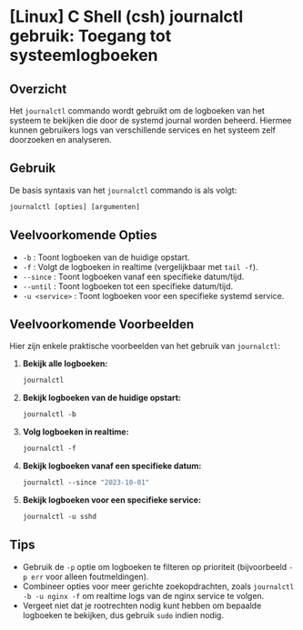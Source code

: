 # [Linux] C Shell (csh) journalctl gebruik: Toegang tot systeemlogboeken

## Overzicht
Het `journalctl` commando wordt gebruikt om de logboeken van het systeem te bekijken die door de systemd journal worden beheerd. Hiermee kunnen gebruikers logs van verschillende services en het systeem zelf doorzoeken en analyseren.

## Gebruik
De basis syntaxis van het `journalctl` commando is als volgt:

```csh
journalctl [opties] [argumenten]
```

## Veelvoorkomende Opties
- `-b` : Toont logboeken van de huidige opstart.
- `-f` : Volgt de logboeken in realtime (vergelijkbaar met `tail -f`).
- `--since` : Toont logboeken vanaf een specifieke datum/tijd.
- `--until` : Toont logboeken tot een specifieke datum/tijd.
- `-u <service>` : Toont logboeken voor een specifieke systemd service.

## Veelvoorkomende Voorbeelden
Hier zijn enkele praktische voorbeelden van het gebruik van `journalctl`:

1. **Bekijk alle logboeken:**
   ```csh
   journalctl
   ```

2. **Bekijk logboeken van de huidige opstart:**
   ```csh
   journalctl -b
   ```

3. **Volg logboeken in realtime:**
   ```csh
   journalctl -f
   ```

4. **Bekijk logboeken vanaf een specifieke datum:**
   ```csh
   journalctl --since "2023-10-01"
   ```

5. **Bekijk logboeken voor een specifieke service:**
   ```csh
   journalctl -u sshd
   ```

## Tips
- Gebruik de `-p` optie om logboeken te filteren op prioriteit (bijvoorbeeld `-p err` voor alleen foutmeldingen).
- Combineer opties voor meer gerichte zoekopdrachten, zoals `journalctl -b -u nginx -f` om realtime logs van de nginx service te volgen.
- Vergeet niet dat je rootrechten nodig kunt hebben om bepaalde logboeken te bekijken, dus gebruik `sudo` indien nodig.